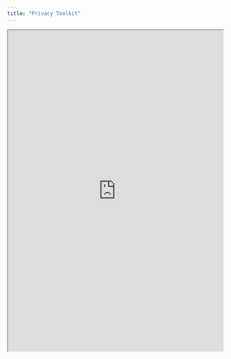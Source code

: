```yaml
---
title: "Privacy Toolkit"
---
```



<iframe height="750" width="100%" src="https://ewelton.github.io/ktest/wiki.html#Privacy%20Toolkit"></iframe>
